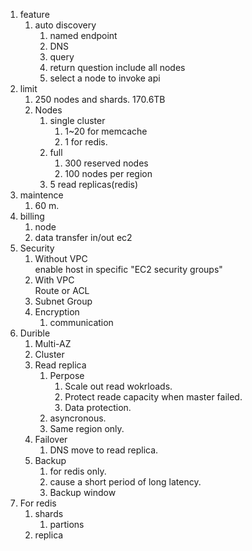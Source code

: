 1. feature
   1. auto discovery
      1. named endpoint
      2. DNS
      3. query
      4. return question include all nodes
      5. select a node to invoke api
2. limit
   1. 250 nodes and shards. 170.6TB
   2. Nodes
      1. single cluster
         1. 1~20 for memcache
         2. 1 for redis.
      2. full
         1. 300 reserved nodes
         2. 100 nodes per region
      3. 5 read replicas(redis)
3. maintence
   1. 60 m.
4. billing
   1. node
   2. data transfer in/out ec2
5. Security
   1. Without VPC \
        enable host in specific "EC2 security groups"
   2. With VPC \
      Route or ACL
   3. Subnet Group
   4. Encryption
      1. communication
6. Durible
   1. Multi-AZ
   2. Cluster
   3. Read replica
      1. Perpose
         1. Scale out read wokrloads.
         2. Protect reade capacity when master failed.
         3. Data protection.
      2. asyncronous.
      3. Same region only.
   4. Failover
      1. DNS move to read replica.
   5. Backup
      1. for redis only.
      2. cause a short period of long latency.
      3. Backup window
7. For redis
   1. shards
      1. partions
   2. replica
